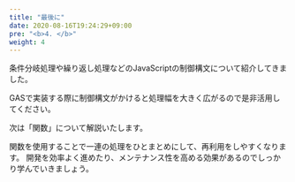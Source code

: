 ```yaml
---
title: "最後に"
date: 2020-08-16T19:24:29+09:00
pre: "<b>4. </b>"
weight: 4
---
```

条件分岐処理や繰り返し処理などのJavaScriptの制御構文について紹介してきました。

GASで実装する際に制御構文がかけると処理幅を大きく広がるので是非活用してください。

次は「関数」について解説いたします。

関数を使用することで一連の処理をひとまとめにして、再利用をしやすくなります。
開発を効率よく進めたり、メンテナンス性を高める効果があるのでしっかり学んでいきましょう。
